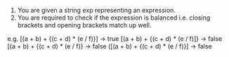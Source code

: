 1. You are given a string exp representing an expression.
2. You are required to check if the expression is balanced i.e. closing brackets and opening brackets match up well.

e.g.
[(a + b) + {(c + d) * (e / f)}] -> true
[(a + b) + {(c + d) * (e / f)]} -> false
[(a + b) + {(c + d) * (e / f)} -> false
([(a + b) + {(c + d) * (e / f)}] -> false

